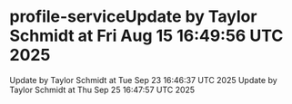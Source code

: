 # profile-serviceUpdate by Taylor Schmidt at Fri Aug 15 16:49:56 UTC 2025
Update by Taylor Schmidt at Tue Sep 23 16:46:37 UTC 2025
Update by Taylor Schmidt at Thu Sep 25 16:47:57 UTC 2025

